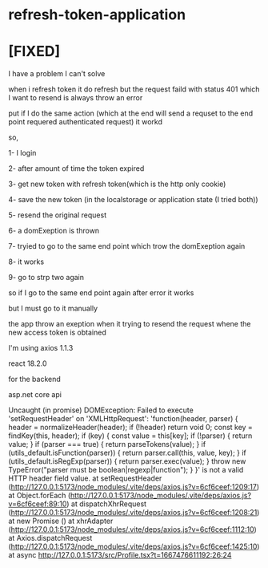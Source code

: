 # refresh-token-application

# [FIXED]


I have a problem I can't solve

when i refresh token it do refresh but the request faild with status 401 which I want to resend is always throw an error

put if I do the same action (which at the end will send a requset to the end point requered authenticated request) it
workd

so,

1- I login

2- after amount of time the token expired

3- get new token with refresh token(which is the http only cookie)

4- save the new token (in the localstorage or application state (I tried both))

5- resend the original request

6- a domExeption is thrown

7- tryied to go to the same end point which trow the domExeption again

8- it works

9- go to strp two again

so if I go to the same end point again after error it works

but I must go to it manually

the app throw an exeption when it trying to resend the request whene the new access token is obtained

I'm using axios 1.1.3

react 18.2.0

for the backend

asp.net core api

Uncaught (in promise) DOMException: Failed to execute 'setRequestHeader' on 'XMLHttpRequest': 'function(header, parser)
{
header = normalizeHeader(header);
if (!header)
return void 0;
const key = findKey(this, header);
if (key) {
const value = this[key];
if (!parser) {
return value;
}
if (parser === true) {
return parseTokens(value);
}
if (utils_default.isFunction(parser)) {
return parser.call(this, value, key);
}
if (utils_default.isRegExp(parser)) {
return parser.exec(value);
}
throw new TypeError("parser must be boolean|regexp|function");
}
}' is not a valid HTTP header field value.
at setRequestHeader (http://127.0.0.1:5173/node_modules/.vite/deps/axios.js?v=6cf6ceef:1209:17)
at Object.forEach (http://127.0.0.1:5173/node_modules/.vite/deps/axios.js?v=6cf6ceef:89:10)
at dispatchXhrRequest (http://127.0.0.1:5173/node_modules/.vite/deps/axios.js?v=6cf6ceef:1208:21)
at new Promise (<anonymous>)
at xhrAdapter (http://127.0.0.1:5173/node_modules/.vite/deps/axios.js?v=6cf6ceef:1112:10)
at Axios.dispatchRequest (http://127.0.0.1:5173/node_modules/.vite/deps/axios.js?v=6cf6ceef:1425:10)
at async http://127.0.0.1:5173/src/Profile.tsx?t=1667476611192:26:24
